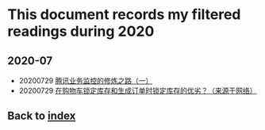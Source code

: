 # This document records my filtered readings during 2020
## 2020-07
- 20200729 [腾讯业务监控的修炼之路（一）](https://cloud.tencent.com/developer/article/1005844)
- 20200729 [在购物车锁定库存和生成订单时锁定库存的优劣？（来源于网络）](https://www.jianshu.com/p/71fb28601c44)

## Back to [index](./index.md)
